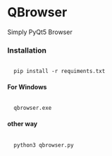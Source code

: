 # QBrowser
Simply PyQt5 Browser
### Installation
<code>
  pip install -r requiments.txt
</code>

#### For Windows

<code>
  qbrowser.exe
</code>

#### other way

<code>
  python3 qbrowser.py
</code>

